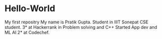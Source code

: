 # Hello-World
My first repositry
My name is Pratik Gupta.
Student in IIIT Sonepat CSE student.
3* at Hackerrank in Problem solving and C++
Started App dev and ML AI
2* at Codechef.
